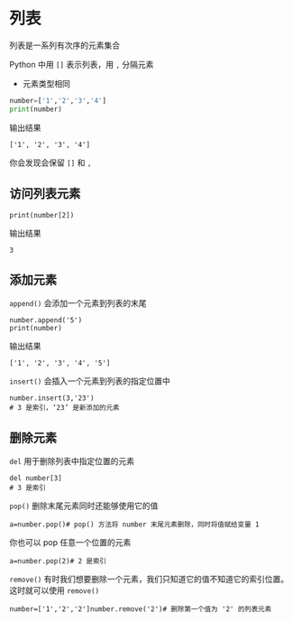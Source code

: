 # 列表

列表是一系列有次序的元素集合

Python 中用 `[]` 表示列表，用 `,` 分隔元素

- 元素类型相同

```python
number=['1','2','3','4']
print(number)
```

输出结果

```
['1', '2', '3', '4']
```

你会发现会保留 `[]` 和 `,`

## 访问列表元素

```
print(number[2])
```

输出结果

```
3
```

## 添加元素

`append()` 会添加一个元素到列表的末尾

```
number.append('5')
print(number)
```

输出结果

```
['1', '2', '3', '4', '5']
```

`insert()` 会插入一个元素到列表的指定位置中

```
number.insert(3,'23')
# 3 是索引，‘23’ 是新添加的元素
```

## 删除元素

`del` 用于删除列表中指定位置的元素

```
del number[3]
# 3 是索引
```

`pop()` 删除末尾元素同时还能够使用它的值

```
a=number.pop()# pop() 方法将 number 末尾元素删除，同时将值赋给变量 1
```

你也可以 pop 任意一个位置的元素

```
a=number.pop(2)# 2 是索引
```

`remove()` 有时我们想要删除一个元素，我们只知道它的值不知道它的索引位置。这时就可以使用 `remove()`

```
number=['1','2','2']number.remove('2')# 删除第一个值为 '2' 的列表元素
```

